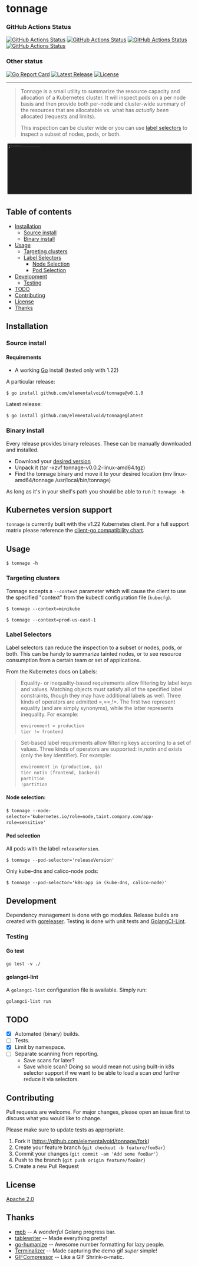 # tonnage
### GitHub Actions Status
[![GitHub Actions Status](https://github.com/elementalvoid/tonnage/workflows/Go/badge.svg?branch=main)](https://github.com/elementalvoid/tonnage/actions/workflows/go.yaml)
[![GitHub Actions Status](https://github.com/elementalvoid/tonnage/workflows/golangci-lint/badge.svg?branch=main)](https://github.com/elementalvoid/tonnage/actions/workflows/golangci-lint.yaml)
[![GitHub Actions Status](https://github.com/elementalvoid/tonnage/workflows/CodeQL/badge.svg?branch=main)](https://github.com/elementalvoid/tonnage/actions/workflows/codeql.yaml)
[![GitHub Actions Status](https://github.com/elementalvoid/tonnage/workflows/goreleaser/badge.svg?branch=main)](https://github.com/elementalvoid/tonnage/actions/workflows/goreleaser.yaml)
### Other status
[![Go Report Card](https://goreportcard.com/badge/github.com/elementalvoid/tonnage)](https://goreportcard.com/report/github.com/elementalvoid/tonnage)
[![Latest Release](https://img.shields.io/github/release/elementalvoid/tonnage.svg)](https://github.com/elementalvoid/tonnage/releases)
[![License](https://img.shields.io/github/license/elementalvoid/tonnage.svg)](https://github.com/elementalvoid/tonnage/blob/main/LICENSE)

---

>Tonnage is a small utility to summarize the resource capacity and allocation of a Kubernetes cluster.
>It will inspect pods on a per node basis and then provide both per-node and cluster-wide summary of
>the resources that are allocatable vs. what has _actually been_ allocated (requests and limits).
>
>This inspection can be cluster wide or you can use
>[label selectors](https://kubernetes.io/docs/concepts/overview/working-with-objects/labels/) to
>inspect a subset of nodes, pods, or both.

![](screenshot-demo.gif)

## Table of contents
  * [Installation](#installation)
     * [Source install](#source-install)
     * [Binary install](#binary-install)
  * [Usage](#usage)
     * [Targeting clusters](#targeting-clusters)
     * [Label Selectors](#label-selectors)
        * [Node Selection](#node-selection)
        * [Pod Selection](#pod-selection)
  * [Development](#development)
    * [Testing](#testing)
  * [TODO](#todo)
  * [Contributing](#contributing)
  * [License](#license)
  * [Thanks](#thanks)

## Installation

### Source install
#### Requirements

* A working [Go](https://golang.org/) install (tested only with 1.22)

A particular release:
```
$ go install github.com/elementalvoid/tonnage@v0.1.0
```

Latest release:
```
$ go install github.com/elementalvoid/tonnage@latest
```

### Binary install
Every release provides binary releases. These can be manually downloaded and installed.

* Download your [desired version](https://github.com/elementalvoid/tonnage/releases)
* Unpack it (tar -xzvf tonnage-v0.0.2-linux-amd64.tgz)
* Find the tonnage binary and move it to your desired location
(mv linux-amd64/tonnage /usr/local/bin/tonnage)

As long as it's in your shell's path you should be able to run it: `tonnage -h`

## Kubernetes version support

`tonnage` is currently built with the v1.22 Kubernetes client. For a full support matrix please
reference the [client-go compatibility chart](https://github.com/kubernetes/client-go#compatibility-matrix). 

## Usage

```
$ tonnage -h 
```

### Targeting clusters
Tonnage accepts a `--context` parameter which will cause the client to use the specified "context"
from the kubectl configuration file (`kubecfg`).
```
$ tonnage --context=minikube
```
```
$ tonnage --context=prod-us-east-1
```

### Label Selectors
Label selectors can reduce the inspection to a subset or nodes, pods, or both. This can be handy to
summarize tainted nodes, or to see resource consumption from a certain team or set of applications.

From the Kubernetes docs on Labels:
>Equality- or inequality-based requirements allow filtering by label keys and values. Matching objects
>must satisfy all of the specified label constraints, though they may have additional labels as well.
>Three kinds of operators are admitted =,==,!=. The first two represent equality (and are simply
>synonyms), while the latter represents inequality. For example:
>```
>environment = production
>tier != frontend
>```

>Set-based label requirements allow filtering keys according to a set of values. Three kinds of
>operators are supported: in,notin and exists (only the key identifier). For example:
>```
>environment in (production, qa)
>tier notin (frontend, backend)
>partition
>!partition
>```

#### Node selection:
```
$ tonnage --node-selector='kubernetes.io/role=node,taint.company.com/app-role=sensitive'
```

#### Pod selection
All pods with the label `releaseVersion`.
```
$ tonnage --pod-selector='releaseVersion'
```

Only kube-dns and calico-node pods:
```
$ tonnage --pod-selector='k8s-app in (kube-dns, calico-node)'
```

## Development
Dependency management is done with go modules. Release builds are created with
[goreleaser](https://goreleaser.com/). Testing is done with unit tests and 
[GolangCI-Lint](https://github.com/golangci/golangci-lint).

### Testing
#### Go test
```
go test -v ./
```

#### golangci-lint
A `golangci-list` configuration file is available. Simply run:
```
golangci-list run
```

## TODO
- [x] Automated (binary) builds.
- [ ] Tests.
- [x] Limit by namespace.
- [ ] Separate scanning from reporting.
  * Save scans for later?
  * Save whole scan? Doing so would mean not using built-in k8s selector support if we want to be
  able to load a scan _and_ further reduce it via selectors.

## Contributing
Pull requests are welcome. For major changes, please open an issue first to discuss what you would
like to change.

Please make sure to update tests as appropriate.

1. Fork it (<https://github.com/elementalvoid/tonnage/fork>)
2. Create your feature branch (`git checkout -b feature/fooBar`)
3. Commit your changes (`git commit -am 'Add some fooBar'`)
4. Push to the branch (`git push origin feature/fooBar`)
5. Create a new Pull Request

## License
[Apache 2.0](./LICENSE)

## Thanks
* [mpb](github.com/vbauerster/mpb) -- A _wonderful_ Golang progress bar.
* [tablewriter](github.com/olekukonko/tablewriter) -- Made everything pretty!
* [go-humanize](github.com/dustin/go-humanize) -- Awesome number formatting for lazy people.
* [Terminalizer](https://terminalizer.com/) -- Made capturing the demo gif _super_ simple!
* [GIFCompressor](https://gifcompressor.com/) -- Like a GIF Shrink-o-matic.
